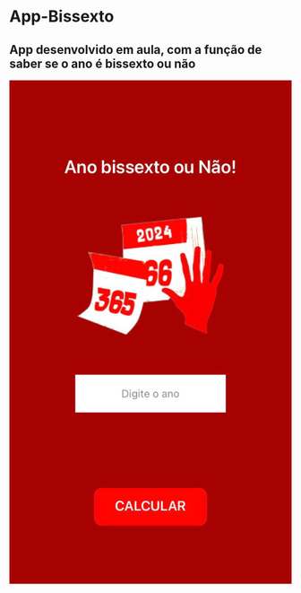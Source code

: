 # App-Bissexto
## App desenvolvido em aula, com a função de saber se o ano é bissexto ou não 

<img src="img02.jpeg" alt="imagem do app">
